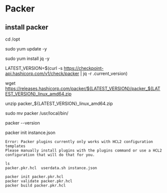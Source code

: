 # Packer

install packer
---------------
cd /opt

sudo yum update -y

sudo yum install jq -y

LATEST_VERSION=$(curl -s https://checkpoint-api.hashicorp.com/v1/check/packer | jq -r .current_version)

wget https://releases.hashicorp.com/packer/${LATEST_VERSION}/packer_${LATEST_VERSION}_linux_amd64.zip

unzip packer_${LATEST_VERSION}_linux_amd64.zip

sudo mv packer /usr/local/bin/

packer --version

packer init instance.json

```
Error: Packer plugins currently only works with HCL2 configuration templates
Please manually install plugins with the plugins command or use a HCL2
configuration that will do that for you.
```

```
ls
packer.pkr.hcl  userdata.sh instance.json

packer init packer.pkr.hcl
packer validate packer.pkr.hcl
packer build packer.pkr.hcl
```
